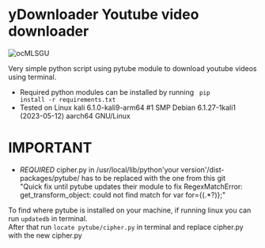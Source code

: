 # yDownloader Youtube video downloader
![ocMLSGU](https://github.com/thegrreat1/yDownloader/assets/63957530/1c671468-40cc-4b7b-a4e9-3837c1c903e6)

Very simple python script using pytube module to download youtube videos using terminal.<br>
- Required python modules can be installed by running  <code> pip install -r requirements.txt </code>
- Tested on Linux kali 6.1.0-kali9-arm64 #1 SMP Debian 6.1.27-1kali1 (2023-05-12) aarch64 GNU/Linux
  
# IMPORTANT
- *REQUIRED* cipher.py in /usr/local/lib/python'your version'/dist-packages/pytube/ has to be replaced with the one from this git<br>
"Quick fix until pytube updates their module to fix RegexMatchError: get_transform_object: could not find match for var for={(.*?)};"<br>

To find where pytube is installed on your machine, if running linux you can run <code>updatedb</code> in terminal. <br>
After that run <code>locate pytube/cipher.py</code> in terminal and replace cipher.py with the new cipher.py<br>


